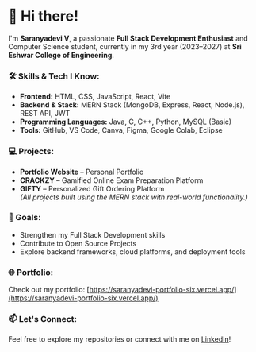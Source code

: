 # 👋 Hi there!

I'm **Saranyadevi V**, a passionate **Full Stack Development Enthusiast** and Computer Science student, currently in my 3rd year (2023–2027) at **Sri Eshwar College of Engineering**.

### 🛠️ Skills & Tech I Know:
- **Frontend:** HTML, CSS, JavaScript, React, Vite
- **Backend & Stack:** MERN Stack (MongoDB, Express, React, Node.js), REST API, JWT
- **Programming Languages:** Java, C, C++, Python, MySQL (Basic)
- **Tools:** GitHub, VS Code, Canva, Figma, Google Colab, Eclipse  

### 💻 Projects:
- **Portfolio Website** – Personal Portfolio  
- **CRACKZY** – Gamified Online Exam Preparation Platform  
- **GIFTY** – Personalized Gift Ordering Platform  
*(All projects built using the MERN stack with real-world functionality.)*

### 🚀 Goals:
- Strengthen my Full Stack Development skills  
- Contribute to Open Source Projects  
- Explore backend frameworks, cloud platforms, and deployment tools  

### 🌐 Portfolio:
Check out my portfolio: [https://saranyadevi-portfolio-six.vercel.app/](https://saranyadevi-portfolio-six.vercel.app/)

### 📫 Let's Connect:
Feel free to explore my repositories or connect with me on [LinkedIn](http://www.linkedin.com/in/saranyadevi-v)!
